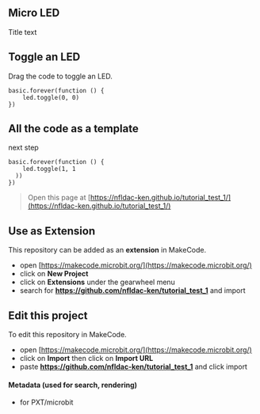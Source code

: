 ## Micro LED

Title text

## Toggle an LED

Drag the code to toggle an LED.

```blocks
basic.forever(function () {
    led.toggle(0, 0)
})
```


## All the code as a template

next step

```blocks
basic.forever(function () {
    led.toggle(1, 1
  ))
})
```


> Open this page at [https://nfldac-ken.github.io/tutorial_test_1/](https://nfldac-ken.github.io/tutorial_test_1/)

## Use as Extension

This repository can be added as an **extension** in MakeCode.

* open [https://makecode.microbit.org/](https://makecode.microbit.org/)
* click on **New Project**
* click on **Extensions** under the gearwheel menu
* search for **https://github.com/nfldac-ken/tutorial_test_1** and import

## Edit this project

To edit this repository in MakeCode.

* open [https://makecode.microbit.org/](https://makecode.microbit.org/)
* click on **Import** then click on **Import URL**
* paste **https://github.com/nfldac-ken/tutorial_test_1** and click import

#### Metadata (used for search, rendering)

* for PXT/microbit
<script src="https://makecode.com/gh-pages-embed.js"></script><script>makeCodeRender("{{ site.makecode.home_url }}", "{{ site.github.owner_name }}/{{ site.github.repository_name }}");</script>
